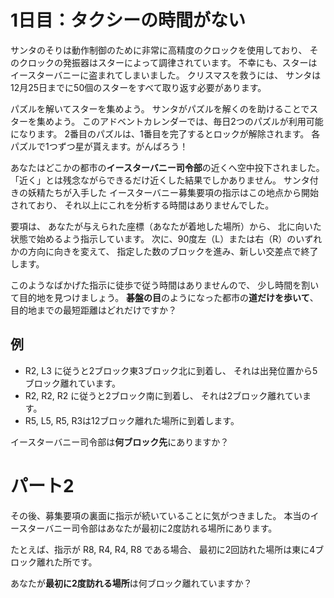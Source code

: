 # 1日目：タクシーの時間がない #

サンタのそりは動作制御のために非常に高精度のクロックを使用しており、
そのクロックの発振器はスターによって調律されています。
不幸にも、スターはイースターバニーに盗まれてしまいました。
クリスマスを救うには、
サンタは12月25日までに50個のスターをすべて取り返す必要があります。

パズルを解いてスターを集めよう。
サンタがパズルを解くのを助けることでスターを集めよう。
このアドベントカレンダーでは、毎日2つのパズルが利用可能になります。
2番目のパズルは、1番目を完了するとロックが解除されます。
各パズルで1つずつ星が貰えます。がんばろう！

あなたはどこかの都市の**イースターバニー司令部**の近くへ空中投下されました。
「近く」とは残念ながらできるだけ近くした結果でしかありません。
サンタ付きの妖精たちが入手した
イースターバニー募集要項の指示はこの地点から開始されており、
それ以上にこれを分析する時間はありませんでした。

要項は、
あなたが与えられた座標（あなたが着地した場所）から、
北に向いた状態で始めるよう指示しています。
次に、90度左（L）または右（R）のいずれかの方向に向きを変えて、
指定した数のブロックを進み、新しい交差点で終了します。

このようなばかげた指示に徒歩で従う時間はありませんので、
少し時間を割いて目的地を見つけましょう。
**碁盤の目**のようになった都市の**道だけを歩いて**、
目的地までの最短距離はどれだけですか？

## 例 ##

- R2, L3 に従うと2ブロック東3ブロック北に到着し、
それは出発位置から5ブロック離れています。
- R2, R2, R2 に従うと2ブロック南に到着し、
それは2ブロック離れています。
- R5, L5, R5, R3は12ブロック離れた場所に到着します。

イースターバニー司令部は**何ブロック先**にありますか？

# パート2 #

その後、募集要項の裏面に指示が続いていることに気がつきました。
本当のイースターバニー司令部はあなたが最初に2度訪れる場所にあります。

たとえば、指示が R8, R4, R4, R8 である場合、
最初に2回訪れた場所は東に4ブロック離れた所です。

あなたが**最初に2度訪れる場所**は何ブロック離れていますか？
